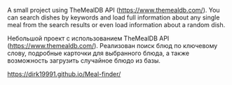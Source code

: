 A small project using TheMealDB API (https://www.themealdb.com/). You can search dishes by keywords and load full information about any single meal from the search results or even load information about a random dish. 

Небольшой проект с использованием TheMealDB API (https://www.themealdb.com/). Реализован поиск блюд по ключевому слову, подробные карточки для выбранного блюда, а также возможность загрузить случайное блюдо из базы.

https://dirk19991.github.io/Meal-finder/
